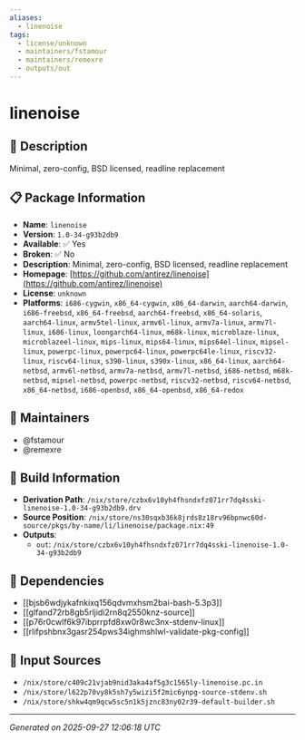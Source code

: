 ```yaml
---
aliases:
  - linenoise
tags:
  - license/unknown
  - maintainers/fstamour
  - maintainers/remexre
  - outputs/out
---
```


# linenoise

## 📝 Description

Minimal, zero-config, BSD licensed, readline replacement

## 📋 Package Information

- **Name**: `linenoise`
- **Version**: `1.0-34-g93b2db9`
- **Available**: ✅ Yes
- **Broken**: ✅ No
- **Description**: Minimal, zero-config, BSD licensed, readline replacement
- **Homepage**: [https://github.com/antirez/linenoise](https://github.com/antirez/linenoise)
- **License**: `unknown`
- **Platforms**: `i686-cygwin`, `x86_64-cygwin`, `x86_64-darwin`, `aarch64-darwin`, `i686-freebsd`, `x86_64-freebsd`, `aarch64-freebsd`, `x86_64-solaris`, `aarch64-linux`, `armv5tel-linux`, `armv6l-linux`, `armv7a-linux`, `armv7l-linux`, `i686-linux`, `loongarch64-linux`, `m68k-linux`, `microblaze-linux`, `microblazeel-linux`, `mips-linux`, `mips64-linux`, `mips64el-linux`, `mipsel-linux`, `powerpc-linux`, `powerpc64-linux`, `powerpc64le-linux`, `riscv32-linux`, `riscv64-linux`, `s390-linux`, `s390x-linux`, `x86_64-linux`, `aarch64-netbsd`, `armv6l-netbsd`, `armv7a-netbsd`, `armv7l-netbsd`, `i686-netbsd`, `m68k-netbsd`, `mipsel-netbsd`, `powerpc-netbsd`, `riscv32-netbsd`, `riscv64-netbsd`, `x86_64-netbsd`, `i686-openbsd`, `x86_64-openbsd`, `x86_64-redox`
## 👥 Maintainers

- @fstamour
- @remexre


## 🔧 Build Information

- **Derivation Path**: `/nix/store/czbx6v10yh4fhsndxfz071rr7dq4sski-linenoise-1.0-34-g93b2db9.drv`
- **Source Position**: `/nix/store/ns30sqxb36k8jrds8z18rv96bpnwc60d-source/pkgs/by-name/li/linenoise/package.nix:49`
- **Outputs**:
  - `out`:  `/nix/store/czbx6v10yh4fhsndxfz071rr7dq4sski-linenoise-1.0-34-g93b2db9`

## 🔗 Dependencies

- [[bjsb6wdjykafnkixq156qdvmxhsm2bai-bash-5.3p3]]
- [[glfand72rb8gb5rljidi2rn8q2550knz-source]]
- [[p76r0cwlf6k97ibprrpfd8xw0r8wc3nx-stdenv-linux]]
- [[rlifpshbnx3gasr254pws34ighmshlwl-validate-pkg-config]]

## 📁 Input Sources

- `/nix/store/c409c21vjab9nid3aka4af5g3c1565ly-linenoise.pc.in`
- `/nix/store/l622p70vy8k5sh7y5wizi5f2mic6ynpg-source-stdenv.sh`
- `/nix/store/shkw4qm9qcw5sc5n1k5jznc83ny02r39-default-builder.sh`

---
*Generated on 2025-09-27 12:06:18 UTC*
